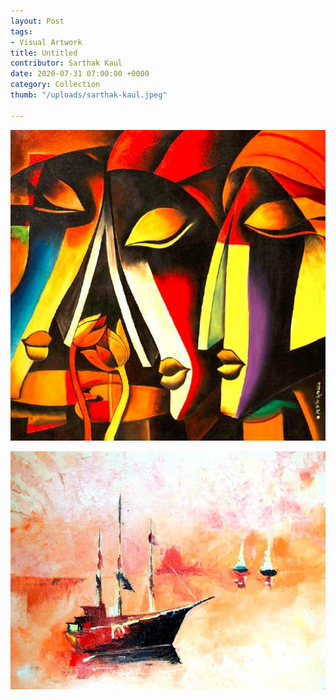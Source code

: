 ```yaml
---
layout: Post
tags:
- Visual Artwork
title: Untitled
contributor: Sarthak Kaul
date: 2020-07-31 07:00:00 +0000
category: Collection
thumb: "/uploads/sarthak-kaul.jpeg"

---
```

![](/uploads/sarthak-kaul-1.jpeg)

![](/uploads/sarthak-kaul.jpeg)
